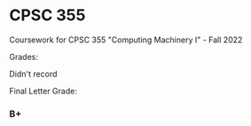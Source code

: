 # CPSC 355

Coursework for CPSC 355 "Computing Machinery I" - Fall 2022

Grades: 

Didn't record

Final Letter Grade:
### B+

